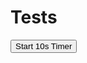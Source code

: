 # Tests

<button onclick="createCountdown({
  duration: 10,
  target: 'timer1',
  doneText: 'FINISHED!',
  onComplete: () => alert('Timer complete!')
}).start()">Start 10s Timer</button>
<span id="timer1" class="timer"></span>
